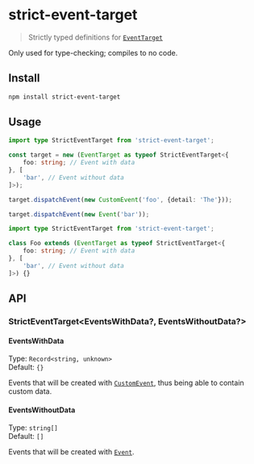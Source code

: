 # strict-event-target

> Strictly typed definitions for [`EventTarget`](https://developer.mozilla.org/en-US/docs/Web/API/EventTarget)

Only used for type-checking; compiles to no code.

## Install

```sh
npm install strict-event-target
```

## Usage

```ts
import type StrictEventTarget from 'strict-event-target';

const target = new (EventTarget as typeof StrictEventTarget<{
	foo: string; // Event with data
}, [
	'bar', // Event without data
]>);

target.dispatchEvent(new CustomEvent('foo', {detail: 'The'}));

target.dispatchEvent(new Event('bar'));
```

```ts
import type StrictEventTarget from 'strict-event-target';

class Foo extends (EventTarget as typeof StrictEventTarget<{
	foo: string; // Event with data
}, [
	'bar', // Event without data
]>) {}
```

## API

### StrictEventTarget<EventsWithData?, EventsWithoutData?>

#### EventsWithData

Type: `Record<string, unknown>`\
Default: `{}`

Events that will be created with [`CustomEvent`](https://developer.mozilla.org/en-US/docs/Web/API/CustomEvent), thus being able to contain custom data.

#### EventsWithoutData

Type: `string[]`\
Default: `[]`

Events that will be created with [`Event`](https://developer.mozilla.org/en-US/docs/Web/API/Event).
